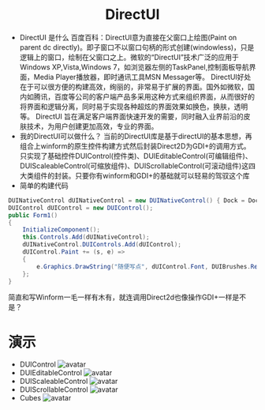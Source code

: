 # <center><strong>DirectUI</strong></center>
* DirectUI 是什么
百度百科：DirectUI意为直接在父窗口上绘图(Paint on parent dc directly)。即子窗口不以窗口句柄的形式创建(windowless)，只是逻辑上的窗口，绘制在父窗口之上。微软的“DirectUI”技术广泛的应用于Windows XP,Vista,Windows 7，如浏览器左侧的TaskPanel,控制面板导航界面，Media Player播放器，即时通讯工具MSN Messager等。
DirectUI好处在于可以很方便的构建高效，绚丽的，非常易于扩展的界面。国外如微软，国内如腾讯，百度等公司的客户端产品多采用这种方式来组织界面，从而很好的将界面和逻辑分离，同时易于实现各种超炫的界面效果如换色，换肤，透明等。 DirectUI 旨在满足客户端界面快速开发的需要，同时融入业界前沿的皮肤技术，为用户创建更加高效，专业的界面。
* 我的DirectUI可以做什么？
当前的DirectUI库是基于directUI的基本思想，再组合上winform的原生控件构建方式然后封装Direct2D为GDI+的调用方式。只实现了基础控件DUIControl(控件类)、DUIEditableControl(可编辑组件)、DUIScaleableControl(可缩放组件)、DUIScrollableControl(可滚动组件)这四大类组件的封装。只要你有winform和GDI+的基础就可以轻易的驾驭这个库
* 简单的构建代码
```C#
DUINativeControl dUINativeControl = new DUINativeControl() { Dock = DockStyle.Fill };
DUIControl dUIControl = new DUIControl();
public Form1()
{
    InitializeComponent();
    this.Controls.Add(dUINativeControl);
    dUINativeControl.DUIControls.Add(dUIControl);
    dUIControl.Paint += (s, e) =>
    {
        e.Graphics.DrawString("随便写点", dUIControl.Font, DUIBrushes.Red, PointF.Empty);
    };
}

```
简直和写Winform一毛一样有木有，就连调用Direct2d也像操作GDI+一样是不是？
# 演示
* DUIControl
![avatar](https://github.com/ft9788501/DirectUI/blob/master/SampleGif/DUIControl.gif?raw=true)
* DUIEditableControl
![avatar](https://github.com/ft9788501/DirectUI/blob/master/SampleGif/DUIEditableControl.gif?raw=true)
* DUIScaleableControl
![avatar](https://github.com/ft9788501/DirectUI/blob/master/SampleGif/DUIScaleableControl.gif?raw=true)
* DUIScrollableControl
![avatar](https://github.com/ft9788501/DirectUI/blob/master/SampleGif/DUIScrollableControl.gif?raw=true)
* Cubes
![avatar](https://github.com/ft9788501/DirectUI/blob/master/SampleGif/Cubes.gif?raw=true)
